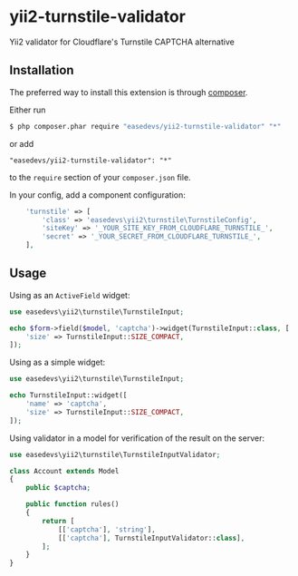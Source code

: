 # yii2-turnstile-validator
Yii2 validator for Cloudflare's Turnstile CAPTCHA alternative

## Installation

The preferred way to install this extension is through [composer](http://getcomposer.org/download/).

Either run

```bash
$ php composer.phar require "easedevs/yii2-turnstile-validator" "*"
```

or add

```
"easedevs/yii2-turnstile-validator": "*"
```

to the `require` section of your `composer.json` file.

In your config, add a component configuration:
```php
    'turnstile' => [
        'class' => 'easedevs\yii2\turnstile\TurnstileConfig',
        'siteKey' => '_YOUR_SITE_KEY_FROM_CLOUDFLARE_TURNSTILE_',
        'secret' => '_YOUR_SECRET_FROM_CLOUDFLARE_TURNSTILE_',
    ],
```

## Usage

Using as an `ActiveField` widget:

```php
use easedevs\yii2\turnstile\TurnstileInput;

echo $form->field($model, 'captcha')->widget(TurnstileInput::class, [
    'size' => TurnstileInput::SIZE_COMPACT,
]);
```

Using as a simple widget:

```php
use easedevs\yii2\turnstile\TurnstileInput;

echo TurnstileInput::widget([
    'name' => 'captcha',
    'size' => TurnstileInput::SIZE_COMPACT,
]);
```

Using validator in a model for verification of the result on the server:

```php
use easedevs\yii2\turnstile\TurnstileInputValidator;

class Account extends Model
{
    public $captcha;

    public function rules()
    {
        return [
            [['captcha'], 'string'],
            [['captcha'], TurnstileInputValidator::class],
        ];
    }
}
```
